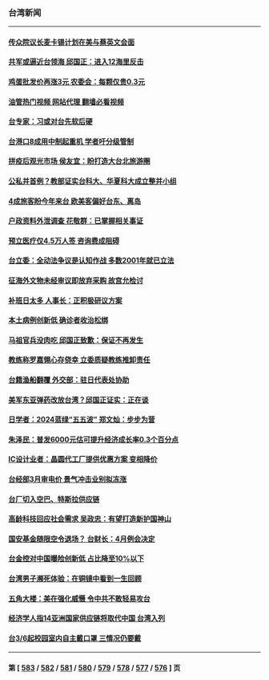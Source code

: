 ### 台湾新闻
---
#### [传众院议长麦卡锡计划在美与蔡英文会面](../../pages/ncid1349361/n13944468.md?03070845) 
#### [共军或逼近台领海 邱国正：进入12海里反击](../../pages/ncid1349361/n13944387.md?03070845) 
#### [鸡蛋批发价再涨3元 农委会：每颗仅贵0.3元](../../pages/ncid1349361/n13944358.md?03070845) 
#### [油管热门视频 网站代理 翻墙必看视频](http://138.2.39.72:81/youtube.html?epic-marker?03070845)
#### [台专家：习或对台先软后硬](../../pages/ncid1349361/n13944327.md?03070845) 
#### [台港口8成用中制起重机 学者吁分级管制](../../pages/ncid1349361/n13944303.md?03070845) 
#### [拼疫后观光市场 侯友宜：盼打造大台北旅游圈](../../pages/ncid1349361/n13944353.md?03070845) 
#### [公私并首例？教部证实台科大、华夏科大成立整并小组](../../pages/ncid1349361/n13944364.md?03070845) 
#### [4成旅客盼今年来台 欧美客偏好台东、离岛](../../pages/ncid1349361/n13944356.md?03070845) 
#### [户政资料外泄调查 花敬群：已掌握相关事证](../../pages/ncid1349361/n13944305.md?03070845) 
#### [预立医疗仅4.5万人签 咨询费成阻碍](../../pages/ncid1349361/n13944307.md?03070845) 
#### [台立委：全动法争议是认知作战 多数2001年就已立法](../../pages/ncid1349361/n13944308.md?03070845) 
#### [征海外文物未经审议即放弃采购 故宫允检讨](../../pages/ncid1349361/n13944324.md?03070845) 
#### [补班日太多 人事长：正积极研议方案](../../pages/ncid1349361/n13944310.md?03070845) 
#### [本土病例创新低 确诊者收治松绑](../../pages/ncid1349361/n13944311.md?03070845) 
#### [马祖官兵没肉吃 邱国正致歉：保证不再发生](../../pages/ncid1349361/n13944313.md?03070845) 
#### [教练称罗嘉翎心存侥幸 立委质疑教练推卸责任](../../pages/ncid1349361/n13944277.md?03070845) 
#### [台籍渔船翻覆 外交部：驻日代表处协助](../../pages/ncid1349361/n13944264.md?03070845) 
#### [美军东亚弹药改放台湾？邱国正证实：正在谈](../../pages/ncid1349361/n13944262.md?03070845) 
#### [日学者：2024蓝绿“五五波” 郑文灿：步步为营](../../pages/ncid1349361/n13944254.md?03070845) 
#### [朱泽民：普发6000元估可提升经济成长率0.3个百分点](../../pages/ncid1349361/n13944256.md?03070845) 
#### [IC设计业者：晶圆代工厂提供优惠方案 变相降价](../../pages/ncid1349361/n13944258.md?03070845) 
#### [台经部3月审电价 景气冲击业别拟冻涨](../../pages/ncid1349361/n13944260.md?03070845) 
#### [台厂切入空巴、特斯拉供应链](../../pages/ncid1349361/n13944236.md?03070845) 
#### [高龄科技回应社会需求 吴政忠：有望打造新护国神山](../../pages/ncid1349361/n13944269.md?03070845) 
#### [国安基金随限空令退场？ 台财长：4月例会决定](../../pages/ncid1349361/n13944268.md?03070845) 
#### [台金控对中国曝险创新低 占比降至10%以下](../../pages/ncid1349361/n13944267.md?03070845) 
#### [台湾男子濒死体验：在铜镜中看到一生回顾](../../pages/ncid1349361/n13943281.md?03070845) 
#### [五角大楼：美在强化威慑 令中共不敢轻易攻台](../../pages/ncid1349361/n13943803.md?03070845) 
#### [经济学人指14亚洲国家供应链将取代中国 台湾入列](../../pages/ncid1349361/n13943605.md?03070845) 
#### [台3/6起校园室内自主戴口罩 三情况仍要戴](../../pages/ncid1349361/n13943689.md?03070845) 

---
#### 第 [ [583](./583.md?03070845) / [582](./582.md?03070845) / [581](./581.md?03070845) / [580](./580.md?03070845) / [579](./579.md?03070845) / [578](./578.md?03070845) / [577](./577.md?03070845) / [576](./576.md?03070845) ] 页
